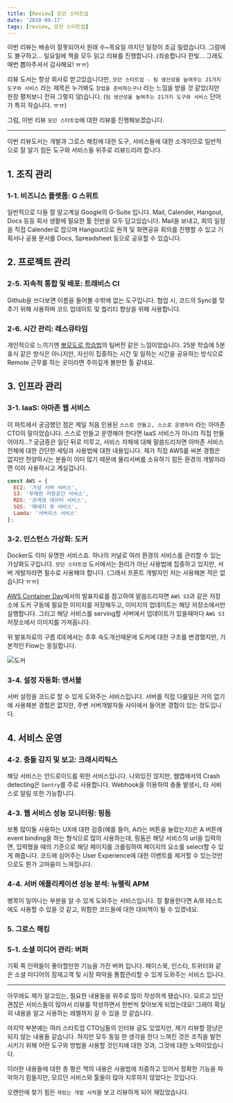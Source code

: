 ```yaml
---
title: [Review] 모던 스타트업
date: '2018-09-17'
tags: [review, 모던 스타트업]
---
```


이번 리뷰는 배송이 잘못되어서 원래 수~목요일 까지던 일정이 조금 밀렸습니다.
그럼에도 불구하고... 일요일에 책을 모두 읽고 리뷰를 진행합니다.
(죄송합니다 한빛... 그래도 매번 뽑아주셔서 감사해요! ㅠㅠ)

리뷰 도서는 항상 회사로 받고있습니다만, `모던 스타트업 - 팀 생산성을 높여주는 21가지 도구와 서비스`
라는 제목은 누가봐도 `창업을 준비하는구나` 라는 느낌을 받을 것 같았(지만 한장 펼처보니 전혀 그렇지 않)습니다.
(`팀 생산성을 높여주는 21가지 도구와 서비스` 단어가 특히 작습니다. ㅠㅠ)

그럼, 이번 리뷰 `모던 스타트업`에 대한 리뷰를 진행해보겠습니다.

---

이번 리뷰도서는 개발과 그로스 해킹에 대한 도구, 서비스들에 대한 소개이므로
일반적으로 잘 알기 힘든 도구와 서비스들 위주로 리뷰드리려 합니다.

## 1. 조직 관리

### 1-1. 비즈니스 플랫폼: G 스위트

일반적으로 다들 잘 알고계실 Google의 G-Suite 입니다. Mail, Calender, Hangout, Docs 등등
회사 생활에 필요한 툴 전반을 모두 담고있습니다. Mail을 보내고, 회의 일정을 직접 Calender로 잡으며
Hangout으로 원격 및 화면공유 회의를 진행할 수 있고 기획서나 공용 문서를 Docs, Spreadsheet 등으로
공유할 수 있습니다.

## 2. 프로젝트 관리

### 2-5. 지속적 통합 및 배포: 트래비스 CI

Github을 쓰다보면 이름을 들어볼 수밖에 없는 도구입니다. 협업 시, 코드의 Sync를 맞추기 위해 사용하며
코드 업데이트 및 퀄리티 향상을 위해 사용합니다.

### 2-6. 시간 관리: 레스큐타임

개인적으로 느끼기엔 [뽀모도로 학습법](https://francescocirillo.com/pages/pomodoro-technique)의 팀버전
같은 느낌이었습니다. 25분 학습에 5분 휴식 같은 방식은 아니지만, 자신이 집중하는 시간 및 일하는 시간을 공유하는 방식으로
Remote 근무를 하는 곳이라면 주의깊게 볼만한 툴 같네요.

## 3. 인프라 관리

### 3-1. IaaS: 아마존 웹 서비스

이 파트에서 궁금했던 점은 제일 처음 인용된 `스스로 만들고, 스스로 운영하라` 라는 아마존 CTO의 말이었습니다.
스스로 만들고 운영해야 한다면 IaaS 서비스가 아니라 직접 만들어야지...?
궁금증은 일단 뒤로 미루고, 서비스 자체에 대해 말씀드리자면 아마존 서비스 전체에 대한 간단한 세팅과
사용법에 대한 내용입니다. 제가 직접 AWS를 써본 경험은 없지만 찬양하시는 분들이 이미 많기 때문에
물리서버를 소유하기 힘든 환경의 개발자라면 이미 사용하시고 계실겁니다.

```javascript
const AWS = {
  EC2: '가상 서버 서비스',
  S3: '무제한 저장공간 서비스',
  RDS: '관계형 데이터 서비스',
  SQS: '메세지 큐 서비스',
  Lamda: '서버리스 서비스'
};
```

### 3-2. 인스턴스 가상화: 도커

Docker도 이미 유명한 서비스죠. 하나의 커널로 여러 환경의 서비스를 관리할 수 있는 가상화도구입니다.
`모던 스타트업` 도서에서는 원리가 아닌 사용법에 집중하고 있지만, 서버 개발자라면 필수로 사용해야 합니다.
(그래서 프론트 개발자인 저는 사용해본 적은 없습니다 ㅠㅠ)

[AWS Container Day](https://www.slideshare.net/awskorea/codigm-aws-container-day)에서의
발표자료를 참고하여 말씀드리자면 `AWS S3`과 같은 저장소에 도커 구동에 필요한 이미지를 저장해두고,
이미지의 업데이트는 해당 저장소에서만 실행합니다. 그리고 해당 서비스를 serving할 서버에서
업데이트가 있을때마다 `AWS S3` 저장소에서 이미지를 가져옵니다.

위 발표자료의 구름 IDE에서는 추후 속도개선때문에 도커에 대한 구조를 변경했지만, 기본적인 Flow는 동일합니다.

![도커](./modern-startup/docker.jpg)

### 3-4. 설정 자동화: 앤서블

서버 설정을 코드로 할 수 있게 도와주는 서비스입니다. 서버를 직접 다룰일은 거의 없기에
사용해본 경험은 없지만, 주변 서버개발자들 사이에서 들어본 경험이 있는 정도입니다.

## 4. 서비스 운영

### 4-2. 충돌 감지 및 보고: 크래시리틱스

해당 서비스는 안드로이드를 위한 서비스입니다. 나와있진 않지만,
웹앱에서의 Crash detecting은 `Sentry`를 주로 사용합니다.
Webhook을 이용하여 충돌 발생시, 타 서비스로 알림 또한 가능합니다.

### 4-3. 웹 서비스 성능 모니터링: 핑돔

보통 많이들 사용하는 UX에 대한 검증(예를 들어, A라는 버튼을 눌렀는지)은
A 버튼에 event binding을 하는 형식으로 많이 사용하는데, 핑돔은
해당 서비스의 url을 입력하면, 입력했을 때의 기준으로 해당 페이지를
크롤링하여 페이지의 요소를 select할 수 있게 해줍니다. 코드에 심어주는
User Experience에 대한 이벤트를 제거할 수 있는것만으로도
뭔가 고마움이 느껴집니다.

### 4-4. 서버 애플리케이션 성능 분석: 뉴렐릭 APM

병목이 일어나는 부분을 알 수 있게 도와주는 서비스입니다.
잘 활용한다면 A/B 테스트에도 사용할 수 있을 것 같고,
위험한 코드들에 대한 대비책이 될 수 있겠네요.

### 5. 그로스 해킹

### 5-1. 소셜 미디어 관리: 버퍼

기획 쪽 인력들이 좋아할만한 기능을 가진 버퍼 입니다.
페이스북, 인스타, 트위터와 같은 소셜 미디어의 잠재고객 및 시장 파악을
통합관리할 수 있게 도와주는 서비스 입니다.

---

아무래도 제가 알고있는, 필요한 내용들을 위주로 많이 작성하게 됐습니다.
모르고 있던 괜찮은 서비스들이 많아서 리뷰를 작성하면서 한번씩 찾아보게 되었는데요!
그래야 확실히 내용을 알고 사용하는 레벨까지 갈 수 있을 것 같습니다.

마지막 부분에는 여러 스타트업 CTO님들의 인터뷰 글도 있었지만, 제가 리뷰할
깜냥은 되지 않는 내용들 같습니다. 하지만 모두 동일 한 생각을 한다 느껴진 것은
조직을 발전시키기 위해 어떤 도구와 방법을 사용할 것인지에 대한 것과,
그것에 대한 노력이었습니다.

이러한 내용들에 대한 총 평은 책의 내용은 사용법에 치중하고 있어서
정확한 기능을 파악하기 힘들지만, 모르던 서비스와 툴들이 많아
지루하지 않았다는 것입니다.

오랜만에 찾기 힘든 `재밌는 개발 서적`을 보고 리뷰하게 되어 재밌었습니다.
